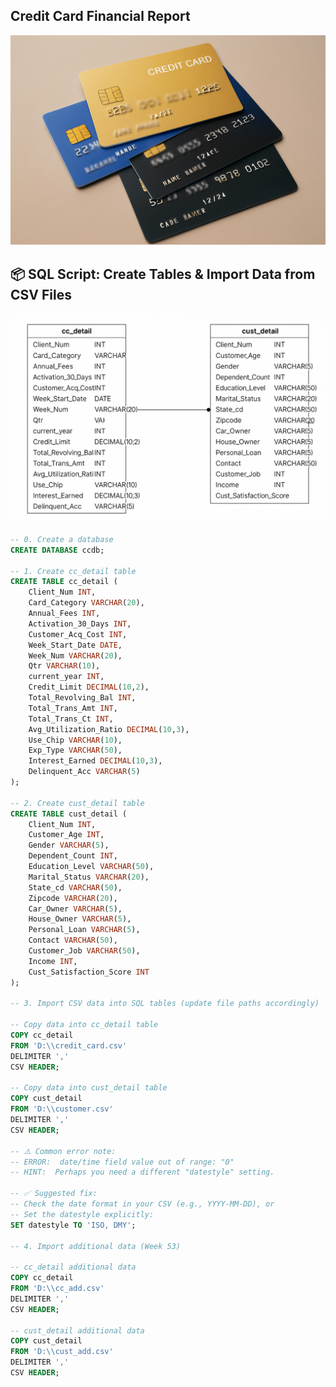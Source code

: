 ## Credit Card Financial Report
![Credit card financial report](https://github.com/UmangUpadhyay1/Credit_Card_Financial_Dashboard/blob/main/creditcard.png)

## 📦 SQL Script: Create Tables & Import Data from CSV Files

![Credit Card DB Schema](https://github.com/UmangUpadhyay1/Credit_Card_Financial_Dashboard/blob/main/ER_DIAG.png)

```sql
-- 0. Create a database 
CREATE DATABASE ccdb;

-- 1. Create cc_detail table
CREATE TABLE cc_detail (
    Client_Num INT,
    Card_Category VARCHAR(20),
    Annual_Fees INT,
    Activation_30_Days INT,
    Customer_Acq_Cost INT,
    Week_Start_Date DATE,
    Week_Num VARCHAR(20),
    Qtr VARCHAR(10),
    current_year INT,
    Credit_Limit DECIMAL(10,2),
    Total_Revolving_Bal INT,
    Total_Trans_Amt INT,
    Total_Trans_Ct INT,
    Avg_Utilization_Ratio DECIMAL(10,3),
    Use_Chip VARCHAR(10),
    Exp_Type VARCHAR(50),
    Interest_Earned DECIMAL(10,3),
    Delinquent_Acc VARCHAR(5)
);

-- 2. Create cust_detail table
CREATE TABLE cust_detail (
    Client_Num INT,
    Customer_Age INT,
    Gender VARCHAR(5),
    Dependent_Count INT,
    Education_Level VARCHAR(50),
    Marital_Status VARCHAR(20),
    State_cd VARCHAR(50),
    Zipcode VARCHAR(20),
    Car_Owner VARCHAR(5),
    House_Owner VARCHAR(5),
    Personal_Loan VARCHAR(5),
    Contact VARCHAR(50),
    Customer_Job VARCHAR(50),
    Income INT,
    Cust_Satisfaction_Score INT
);

-- 3. Import CSV data into SQL tables (update file paths accordingly)

-- Copy data into cc_detail table
COPY cc_detail
FROM 'D:\\credit_card.csv' 
DELIMITER ',' 
CSV HEADER;

-- Copy data into cust_detail table
COPY cust_detail
FROM 'D:\\customer.csv' 
DELIMITER ',' 
CSV HEADER;

-- ⚠️ Common error note:
-- ERROR:  date/time field value out of range: "0"
-- HINT:  Perhaps you need a different "datestyle" setting.

-- ✅ Suggested fix:
-- Check the date format in your CSV (e.g., YYYY-MM-DD), or
-- Set the datestyle explicitly:
SET datestyle TO 'ISO, DMY';

-- 4. Import additional data (Week 53)

-- cc_detail additional data
COPY cc_detail
FROM 'D:\\cc_add.csv' 
DELIMITER ',' 
CSV HEADER;

-- cust_detail additional data
COPY cust_detail
FROM 'D:\\cust_add.csv' 
DELIMITER ',' 
CSV HEADER;
```

